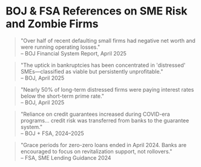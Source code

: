 # BOJ & FSA References on SME Risk and Zombie Firms

> "Over half of recent defaulting small firms had negative net worth and were running operating losses."  
– BOJ Financial System Report, April 2025  

> "The uptick in bankruptcies has been concentrated in 'distressed' SMEs—classified as viable but persistently unprofitable."  
– BOJ, April 2025  

> "Nearly 50% of long-term distressed firms were paying interest rates below the short-term prime rate."  
– BOJ, April 2025  

> "Reliance on credit guarantees increased during COVID-era programs... credit risk was transferred from banks to the guarantee system."  
– BOJ + FSA, 2024–2025   

> "Grace periods for zero-zero loans ended in April 2024. Banks are encouraged to focus on revitalization support, not rollovers."  
– FSA, SME Lending Guidance 2024  
